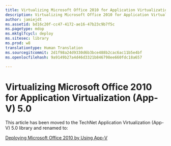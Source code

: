 ```yaml
---
title: Virtualizing Microsoft Office 2010 for Application Virtualization (App-V) 5.0
description: Virtualizing Microsoft Office 2010 for Application Virtualization (App-V) 5.0
author: jamiejdt
ms.assetid: bd16c20f-cc47-4172-ae16-47b23c9b7f5c
ms.pagetype: mdop
ms.mktglfcycl: deploy
ms.sitesec: library
ms.prod: w8
translationtype: Human Translation
ms.sourcegitcommit: 2d1f98a24d9330d6b3bce488b2cac6ac11b5e4bf
ms.openlocfilehash: 9a9149b27a4d46d3321b846798ee660fdc18a657

---
```



# Virtualizing Microsoft Office 2010 for Application Virtualization (App-V) 5.0


This article has been moved to the TechNet Application Virtualization (App-V) 5.0 library and renamed to:

[Deploying Microsoft Office 2010 by Using App-V](../appv-v5/deploying-microsoft-office-2010-by-using-app-v.md)

 

 








<!--HONumber=Jun16_HO4-->


